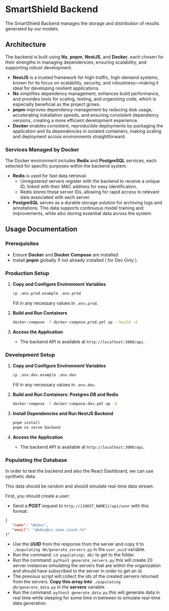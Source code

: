 # SmartShield Backend

The SmartShield Backend manages the storage and distribution of results generated by our models.

## Architecture

The backend is built using **Nx**, **pnpm**, **NestJS**, and **Docker**, each chosen for their strengths in managing dependencies, ensuring scalability, and supporting robust development.

- **NestJS** is a trusted framework for high-traffic, high-demand systems, known for its focus on scalability, security, and robustness—making it ideal for developing resilient applications.
- **Nx** simplifies dependency management, enhances build performance, and provides tools for scaling, testing, and organizing code, which is especially beneficial as the project grows.
- **pnpm** improves dependency management by reducing disk usage, accelerating installation speeds, and ensuring consistent dependency versions, creating a more efficient development experience.
- **Docker** enables consistent, reproducible deployments by packaging the application and its dependencies in isolated containers, making scaling and deployment across environments straightforward.

### Services Managed by Docker

The Docker environment includes **Redis** and **PostgreSQL** services, each selected for specific purposes within the backend system.

- **Redis** is used for fast data retrieval:
  - Unregistered servers register with the backend to receive a unique ID, linked with their MAC address for easy identification.
  - Redis stores these server IDs, allowing for rapid access to relevant data associated with each server.
- **PostgreSQL** serves as a durable storage solution for archiving logs and annotations. This data supports continuous model training and improvements, while also storing essential data across the system.

## Usage Documentation

### Prerequisites

- Ensure **Docker** and **Docker Compose** are installed.
- Install **pnpm** globally if not already installed ( for Dev Only ).

### Production Setup

1. **Copy and Configure Environment Variables**

   ```bash
   cp .env.prod.example .env.prod
   ```

   Fill in any necessary values in `.env.prod`.

2. **Build and Run Containers**

   ```bash
   docker-compose -f docker-compose.prod.yml up --build -d
   ```

3. **Access the Application**

   - The backend API is available at `http://localhost:3000/api`.

### Development Setup

1. **Copy and Configure Environment Variables**

   ```bash
   cp .env.dev.example .env.dev
   ```

   Fill in any necessary values in `.env.dev`.

2. **Build and Run Containers: Postgres DB and Redis**

   ```bash
   docker-compose -f docker-compose.dev.yml up -d
   ```

3. **Install Dependencies and Run NestJS Backend**

   ```bash
   pnpm install
   pnpm nx serve backend
   ```

4. **Access the Application**

   - The backend API is available at `http://localhost:3000/api`.

### Populating the Database

In order to test the backend and also the React Dashboard, we can use synthetic data.

This data should be random and should simulate real-time data stream.

First, you should create a user:

- Send a ***POST*** request to `http://{{HOST_NAME}}/api/user` with this format:

```json
{
   "name": "Abdou",
   "email": "abdou@cs.ieee.insat.tn"
}"
```

- Use the ***UUID*** from the response from the server and copy it to `./populating db/generate_servers.py` in the `user_uuid` variable.
- Run the command: `cd populating\ db/` to get to the folder.
- Run the command: `python3 generate_servers.py` this will create 20 server instances simulating the servers that are within the organization and should have subscribed to the server in order to get an id.
- The previous script will collect the ids of the created servers returned from the servers. **Copy this array into** `./populating db/generate_data.py` in the **servers** variable.
- Run the command: `python3 generate_data.py` this will generate data in real time while sleeping for some time in between to simulate real-time data generation.
